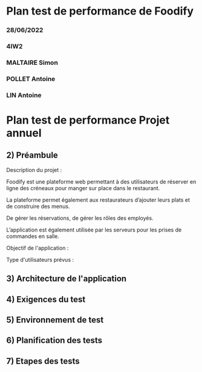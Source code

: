 # Plan test de performance de Foodify

### 28/06/2022
### 4IW2
### MALTAIRE Simon
### POLLET Antoine
### LIN Antoine

# Plan test de performance Projet annuel

## 2) Préambule

Description du projet :

Foodify est une plateforme web permettant à des utilisateurs de réserver en ligne des créneaux pour manger sur place dans le restaurant.

La plateforme permet également aux restaurateurs d’ajouter leurs plats et de construire des menus.

De gérer les réservations, de gérer les rôles des employés.

L’application est également utilisée par les serveurs pour les prises de commandes en salle.

Objectif de l'application :

Type d'utilisateurs prévus :


## 3) Architecture de l'application

## 4) Exigences du test

## 5) Environnement de test

## 6) Planification des tests

## 7) Etapes des tests
